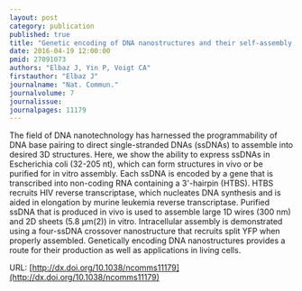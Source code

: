 ```yaml
---
layout: post
category: publication
published: true
title: "Genetic encoding of DNA nanostructures and their self-assembly in living bacteria"
date: 2016-04-19 12:00:00
pmid: 27091073
authors: "Elbaz J, Yin P, Voigt CA"
firstauthor: "Elbaz J"
journalname: "Nat. Commun."
journalvolume: 7
journalissue: 
journalpages: 11179
---
```


The field of DNA nanotechnology has harnessed the programmability of DNA base pairing to direct single-stranded DNAs (ssDNAs) to assemble into desired 3D structures. Here, we show the ability to express ssDNAs in Escherichia coli (32-205 nt), which can form structures in vivo or be purified for in vitro assembly. Each ssDNA is encoded by a gene that is transcribed into non-coding RNA containing a 3'-hairpin (HTBS). HTBS recruits HIV reverse transcriptase, which nucleates DNA synthesis and is aided in elongation by murine leukemia reverse transcriptase. Purified ssDNA that is produced in vivo is used to assemble large 1D wires (300 nm) and 2D sheets (5.8 μm(2)) in vitro. Intracellular assembly is demonstrated using a four-ssDNA crossover nanostructure that recruits split YFP when properly assembled. Genetically encoding DNA nanostructures provides a route for their production as well as applications in living cells.

URL: [http://dx.doi.org/10.1038/ncomms11179](http://dx.doi.org/10.1038/ncomms11179)
